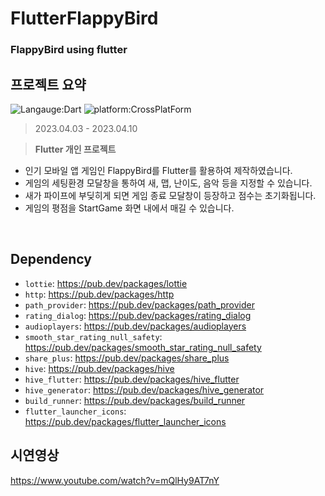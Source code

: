 # FlutterFlappyBird
### FlappyBird using flutter

## 프로젝트 요약
![Langauge:Dart](https://img.shields.io/badge/Language-Flutter-blue) ![platform:CrossPlatForm](https://img.shields.io/badge/Platform-CrossPlatfrom-blue)
> 2023.04.03 - 2023.04.10   
 
> **Flutter 개인 프로젝트**
* 인기 모바일 앱 게임인 FlappyBird를 Flutter를 활용하여 제작하였습니다.
* 게임의 세팅환경 모달창을 통하여 새, 맵, 난이도, 음악 등을 지정할 수 있습니다.
* 새가 파이프에 부딪히게 되면 게임 종료 모달창이 등장하고 점수는 초기화됩니다.
* 게임의 평점을 StartGame 화면 내에서 매길 수 있습니다.
<br>

## Dependency
- `lottie`:  <a target="_blank" href="https://pub.dev/packages/lottie">https://pub.dev/packages/lottie</a>
- `http`: <a target="_blank" href="https://pub.dev/packages/http">https://pub.dev/packages/http</a>
- `path_provider`: <a target="_blank" href="https://pub.dev/packages/path_provider">https://pub.dev/packages/path_provider</a>
- `rating_dialog`: <a target="_blank" href="https://pub.dev/packages/rating_dialog">https://pub.dev/packages/rating_dialog</a>
- `audioplayers`: <a target="_blank" href="https://pub.dev/packages/audioplayers">https://pub.dev/packages/audioplayers</a>
- `smooth_star_rating_null_safety`: <a target="_blank" href="https://pub.dev/packages/smooth_star_rating_null_safety">https://pub.dev/packages/smooth_star_rating_null_safety</a>
- `share_plus`: <a target="_blank" href="https://pub.dev/packages/share_plus">https://pub.dev/packages/share_plus</a>
- `hive`: <a target="_blank" href="https://pub.dev/packages/hive">https://pub.dev/packages/hive</a>
- `hive_flutter`: <a target="_blank" href="https://pub.dev/packages/hive_flutter">https://pub.dev/packages/hive_flutter</a><br>
- `hive_generator`: <a target="_blank" href="https://pub.dev/packages/hive_generator">https://pub.dev/packages/hive_generator</a>
- `build_runner`: <a target="_blank" href="https://pub.dev/packages/build_runner">https://pub.dev/packages/build_runner</a>
- `flutter_launcher_icons`: <a target="_blank" href="https://pub.dev/packages/flutter_launcher_icons">https://pub.dev/packages/flutter_launcher_icons</a><br>


## 시연영상
https://www.youtube.com/watch?v=mQlHy9AT7nY
